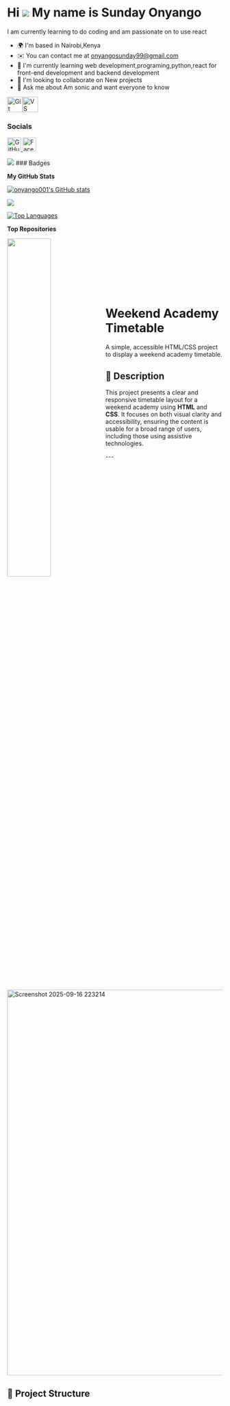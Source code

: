 Hi ![](https://user-images.githubusercontent.com/18350557/176309783-0785949b-9127-417c-8b55-ab5a4333674e.gif) My name is Sunday Onyango
=======================================================================================================================================

I am currently learning to do coding and am passionate on to use react

* 🌍  I'm based in Nairobi,Kenya
* ✉️  You can contact me at [onyangosunday99@gmail.com](mailto:onyangosunday99@gmail.com)
* 🧠  I'm currently learning web development,programing,python,react for front-end development and backend development
* 👥  I'm looking to collaborate on New projects
* 💬  Ask me about Am sonic and want everyone to know

<p align="left">
<a href="https://git-scm.com/" target="_blank" rel="noreferrer"><img src="https://raw.githubusercontent.com/danielcranney/readme-generator/main/public/icons/skills/git-colored.svg" alt="Git" title="Git" width="36" height="36" /></a><a href="https://code.visualstudio.com/" target="_blank" rel="noreferrer"><img src="https://raw.githubusercontent.com/danielcranney/readme-generator/main/public/icons/skills/visualstudiocode-colored.svg" alt="VS Code" title="VS Code" width="36" height="36" /></a>
</p>

### Socials

<p align="left"> <a href="https://www.github.com/onyango001" target="_blank" rel="noreferrer"> <picture> <source media="(prefers-color-scheme: dark)" srcset="https://raw.githubusercontent.com/danielcranney/readme-generator/main/public/icons/socials/github-dark.svg" /> <source media="(prefers-color-scheme: light)" srcset="https://raw.githubusercontent.com/danielcranney/readme-generator/main/public/icons/socials/github.svg" /> <img src="https://raw.githubusercontent.com/danielcranney/readme-generator/main/public/icons/socials/github.svg" width="32" height="32" alt="GitHub" title="GitHub" /> </picture> </a> <a href="https://www.facebook.com/Sanchez KE" target="_blank" rel="noreferrer"> <picture> <source media="(prefers-color-scheme: dark)" srcset="https://raw.githubusercontent.com/danielcranney/readme-generator/main/public/icons/socials/facebook-dark.svg" /> <source media="(prefers-color-scheme: light)" srcset="https://raw.githubusercontent.com/danielcranney/readme-generator/main/public/icons/socials/facebook.svg" /> <img src="https://raw.githubusercontent.com/danielcranney/readme-generator/main/public/icons/socials/facebook.svg" width="32" height="32" alt="Facebook" title="Facebook" /> </picture> </a></p>
<a href="https://www.github.com/onyango001" target="_blank" rel="noreferrer"><img
src="https://img.shields.io/github/followers/onyango001?logo=github&style=for-the-badge&color=0891b2&labelColor=1c1917" /></a>
### Badges

<b>My GitHub Stats</b>

<a href="http://www.github.com/onyango001"><img src="https://github-readme-stats.vercel.app/api?username=onyango001&show_icons=true&hide=&count_private=true&title_color=0891b2&text_color=ffffff&icon_color=0891b2&bg_color=1c1917&hide_border=true&show_icons=true" alt="onyango001's GitHub stats" /></a>

<a href="http://www.github.com/onyango001"><img src="https://github-readme-streak-stats.herokuapp.com/?user=onyango001&stroke=ffffff&background=1c1917&ring=0891b2&fire=0891b2&currStreakNum=ffffff&currStreakLabel=0891b2&sideNums=ffffff&sideLabels=ffffff&dates=ffffff&hide_border=true" /></a>

<a href="https://github.com/onyango001" align="left"><img src="https://github-readme-stats.vercel.app/api/top-langs/?username=onyango001&langs_count=10&title_color=0891b2&text_color=ffffff&icon_color=0891b2&bg_color=1c1917&hide_border=true&locale=en&custom_title=Top%20%Languages" alt="Top Languages" /></a>

<b>Top Repositories</b>

<div width="100%" align="center"><a href="https://github.com/onyango001/onyango001" align="left"><img align="left" width="45%" src="https://github-readme-stats.vercel.app/api/pin/?username=onyango001&repo=onyango001&title_color=0891b2&text_color=ffffff&icon_color=0891b2&bg_color=1c1917&hide_border=true&locale=en" /></a></div><br /><br /><br /><br /><br /><br /><br />

# Weekend Academy Timetable

A simple, accessible HTML/CSS project to display a weekend academy timetable.



## 📝 Description

This project presents a clear and responsive timetable layout for a weekend academy using **HTML** and **CSS**. It focuses on both visual clarity and accessibility, ensuring the content is usable for a broad range of users, including those using assistive technologies.

---<img width="1472" height="901" alt="Screenshot 2025-09-16 223214" src="https://github.com/user-attachments/assets/45ebc91b-bba6-4a8e-8d61-458e7ab1b77b" />


## 📁 Project Structure

